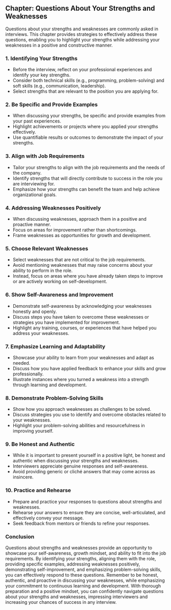 Chapter: Questions About Your Strengths and Weaknesses
------------------------------------------------------

Questions about your strengths and weaknesses are commonly asked in interviews. This chapter provides strategies to effectively address these questions, enabling you to highlight your strengths while addressing your weaknesses in a positive and constructive manner.

### **1. Identifying Your Strengths**

* Before the interview, reflect on your professional experiences and identify your key strengths.
* Consider both technical skills (e.g., programming, problem-solving) and soft skills (e.g., communication, leadership).
* Select strengths that are relevant to the position you are applying for.

### **2. Be Specific and Provide Examples**

* When discussing your strengths, be specific and provide examples from your past experiences.
* Highlight achievements or projects where you applied your strengths effectively.
* Use quantifiable results or outcomes to demonstrate the impact of your strengths.

### **3. Align with Job Requirements**

* Tailor your strengths to align with the job requirements and the needs of the company.
* Identify strengths that will directly contribute to success in the role you are interviewing for.
* Emphasize how your strengths can benefit the team and help achieve organizational goals.

### **4. Addressing Weaknesses Positively**

* When discussing weaknesses, approach them in a positive and proactive manner.
* Focus on areas for improvement rather than shortcomings.
* Frame weaknesses as opportunities for growth and development.

### **5. Choose Relevant Weaknesses**

* Select weaknesses that are not critical to the job requirements.
* Avoid mentioning weaknesses that may raise concerns about your ability to perform in the role.
* Instead, focus on areas where you have already taken steps to improve or are actively working on self-development.

### **6. Show Self-Awareness and Improvement**

* Demonstrate self-awareness by acknowledging your weaknesses honestly and openly.
* Discuss steps you have taken to overcome these weaknesses or strategies you have implemented for improvement.
* Highlight any training, courses, or experiences that have helped you address your weaknesses.

### **7. Emphasize Learning and Adaptability**

* Showcase your ability to learn from your weaknesses and adapt as needed.
* Discuss how you have applied feedback to enhance your skills and grow professionally.
* Illustrate instances where you turned a weakness into a strength through learning and development.

### **8. Demonstrate Problem-Solving Skills**

* Show how you approach weaknesses as challenges to be solved.
* Discuss strategies you use to identify and overcome obstacles related to your weaknesses.
* Highlight your problem-solving abilities and resourcefulness in improving yourself.

### **9. Be Honest and Authentic**

* While it is important to present yourself in a positive light, be honest and authentic when discussing your strengths and weaknesses.
* Interviewers appreciate genuine responses and self-awareness.
* Avoid providing generic or cliché answers that may come across as insincere.

### **10. Practice and Rehearse**

* Prepare and practice your responses to questions about strengths and weaknesses.
* Rehearse your answers to ensure they are concise, well-articulated, and effectively convey your message.
* Seek feedback from mentors or friends to refine your responses.

### Conclusion

Questions about strengths and weaknesses provide an opportunity to showcase your self-awareness, growth mindset, and ability to fit into the job requirements. By identifying your strengths, aligning them with the role, providing specific examples, addressing weaknesses positively, demonstrating self-improvement, and emphasizing problem-solving skills, you can effectively respond to these questions. Remember to be honest, authentic, and proactive in discussing your weaknesses, while emphasizing your commitment to continuous learning and development. With thorough preparation and a positive mindset, you can confidently navigate questions about your strengths and weaknesses, impressing interviewers and increasing your chances of success in any interview.
